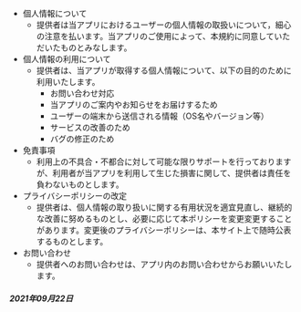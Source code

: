 - 個人情報について
    - 提供者は当アプリにおけるユーザーの個人情報の取扱いについて，細心の注意を払います。当アプリのご使用によって、本規約に同意していただいたものとみなします。
- 個人情報の利用について
    - 提供者は、当アプリが取得する個人情報について、以下の目的のために利用いたします。
        - お問い合わせ対応
        - 当アプリのご案内やお知らせをお届けするため
        - ユーザーの端末から送信される情報（OS名やバージョン等）
        - サービスの改善のため
        - バグの修正のため
- 免責事項
    - 利用上の不具合・不都合に対して可能な限りサポートを行っておりますが、利用者が当アプリを利用して生じた損害に関して、提供者は責任を負わないものとします。
- プライバシーポリシーの改定
    - 提供者は、個人情報の取り扱いに関する有用状況を適宜見直し、継続的な改善に努めるものとし、必要に応じて本ポリシーを変更変更することがあります。変更後のプライバシーポリシーは、本サイト上で随時公表するものとします。
- お問い合わせ
    - 提供者へのお問い合わせは、アプリ内のお問い合わせからお願いいたします。

##### 2021年09月22日
